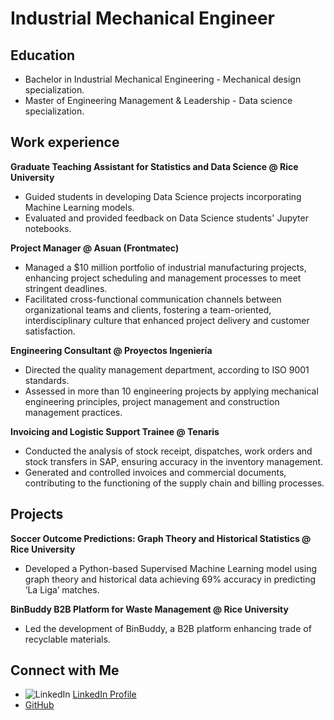 # Industrial Mechanical Engineer

## Education 
- Bachelor in Industrial Mechanical Engineering - Mechanical design specialization.
- Master of Engineering Management & Leadership - Data science specialization.

## Work experience
**Graduate Teaching Assistant for Statistics and Data Science @ Rice University**
- Guided students in developing Data Science projects incorporating Machine Learning models.
- Evaluated and provided feedback on Data Science students' Jupyter notebooks.

**Project Manager @ Asuan (Frontmatec)**
- Managed a $10 million portfolio of industrial manufacturing projects, enhancing project scheduling and management processes to meet stringent deadlines.
- Facilitated cross-functional communication channels between organizational teams and clients, fostering a team-oriented, interdisciplinary culture that enhanced project delivery and customer satisfaction.

**Engineering Consultant @ Proyectos Ingeniería**
- Directed the quality management department, according to ISO 9001 standards.
- Assessed in more than 10 engineering projects by applying mechanical engineering principles, project management and construction management practices.

**Invoicing and Logistic Support Trainee @ Tenaris**
- Conducted the analysis of stock receipt, dispatches, work orders and stock transfers in SAP, ensuring accuracy in the inventory management.
- Generated and controlled invoices and commercial documents, contributing to the functioning of the supply chain and billing processes.

## Projects
**Soccer Outcome Predictions: Graph Theory and Historical Statistics @ Rice University**
- Developed a Python-based Supervised Machine Learning model using graph theory and historical data achieving 69% accuracy in predicting ‘La Liga’ matches.

**BinBuddy B2B Platform for Waste Management @ Rice University**
- Led the development of BinBuddy, a B2B platform enhancing trade of recyclable materials.

## Connect with Me
- ![LinkedIn](https://example.com/linkedin-icon.png) [LinkedIn Profile](https://www.linkedin.com/in/calbertiboms/)
- [GitHub](https://github.com/calbertiboms)

